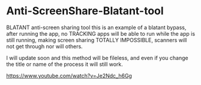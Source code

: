 # Anti-ScreenShare-Blatant-tool
BLATANT anti-screen sharing tool this is an example of a blatant bypass, after running the app, no TRACKING apps will be able to run while the app is still running, making screen sharing TOTALLY IMPOSSIBLE, scanners will not get through nor will others.

I will update soon and this method will be fileless, and even if you change the title or name of the process it will still work. 

https://www.youtube.com/watch?v=Je2Ndc_h6Gg
